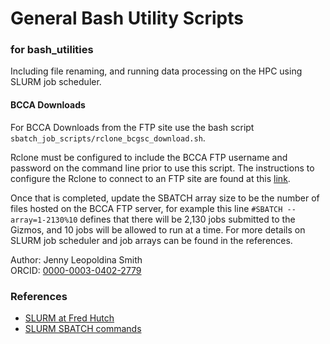 # General Bash Utility Scripts 
### for bash_utilities
Including file renaming, and running data processing on the HPC using SLURM job scheduler. 


#### BCCA Downloads
For BCCA Downloads from the FTP site use the bash script `sbatch_job_scripts/rclone_bcgsc_download.sh`. 

Rclone must be configured to include the BCCA FTP username and password on the command line prior to use this script. The instructions to configure the Rclone to connect to an FTP site are found at this [link](https://rclone.org/ftp/). 

Once that is completed, update the SBATCH array size to be the number of files hosted on the BCCA FTP server, for example this line `#SBATCH --array=1-2130%10` defines that there will be 2,130 jobs submitted to the Gizmos, and 10 jobs will be allowed to run at a time. For more details on SLURM job scheduler and job arrays can be found in the references.

Author: Jenny Leopoldina Smith<br>
ORCID: [0000-0003-0402-2779](https://orcid.org/0000-0003-0402-2779)
<br>

### References

* [SLURM at Fred Hutch](https://sciwiki.fredhutch.org/scicomputing/compute_jobs/)
* [SLURM SBATCH commands](https://slurm.schedmd.com/sbatch.html)
